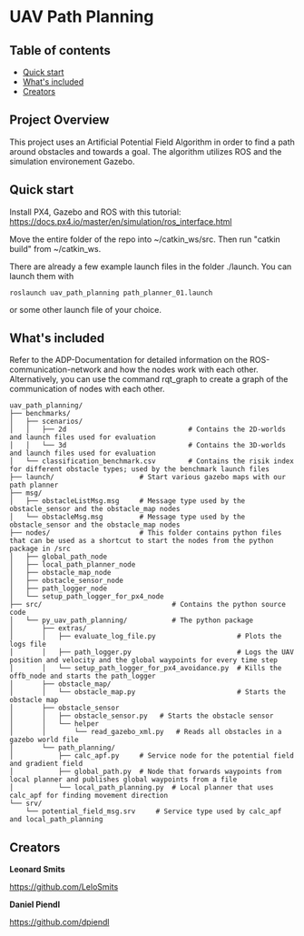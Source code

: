 # UAV Path Planning
## Table of contents

- [Quick start](#quick-start)
- [What's included](#whats-included)
- [Creators](#creators)

## Project Overview

This project uses an Artificial Potential Field Algorithm in order to find a path around obstacles and towards a goal. The algorithm utilizes ROS and the simulation environement Gazebo.

## Quick start
Install PX4, Gazebo and ROS with this tutorial: https://docs.px4.io/master/en/simulation/ros_interface.html

Move the entire folder of the repo into ~/catkin_ws/src. Then run "catkin build" from ~/catkin_ws.

There are already a few example launch files in the folder ./launch. You can launch them with 
```text
roslaunch uav_path_planning path_planner_01.launch
```
or some other launch file of your choice.

## What's included

Refer to the ADP-Documentation for detailed information on the ROS-communication-network and how the nodes work with 
each other. Alternatively, you can use the command rqt_graph to create a graph of the communication of nodes with each other.

```text
uav_path_planning/
├── benchmarks/
│   ├── scenarios/
│   │   ├── 2d                              # Contains the 2D-worlds and launch files used for evaluation
│   │   └── 3d                              # Contains the 3D-worlds and launch files used for evaluation
│   └── classification_benchmark.csv        # Contains the risik index for different obstacle types; used by the benchmark launch files
├── launch/                     # Start various gazebo maps with our path planner  
├── msg/
│   ├── obstacleListMsg.msg     # Message type used by the obstacle_sensor and the obstacle_map nodes
│   └── obstacleMsg.msg         # Message type used by the obstacle_sensor and the obstacle_map nodes
├── nodes/                      # This folder contains python files that can be used as a shortcut to start the nodes from the python package in /src
│   ├── global_path_node           
│   ├── local_path_planner_node
│   ├── obstacle_map_node
│   ├── obstacle_sensor_node
│   ├── path_logger_node
│   └── setup_path_logger_for_px4_node
├── src/                                # Contains the python source code
│   └── py_uav_path_planning/           # The python package
│       ├── extras/
│       │   ├── evaluate_log_file.py                    # Plots the logs file
│       │   ├── path_logger.py                          # Logs the UAV position and velocity and the global waypoints for every time step 
│       │   └── setup_path_logger_for_px4_avoidance.py  # Kills the offb_node and starts the path_logger
│       ├── obstacle_map/
│       │   └── obstacle_map.py                         # Starts the obstacle map
│       ├── obstacle_sensor
│       │   ├── obstacle_sensor.py   # Starts the obstacle sensor
│       │   └── helper
│       │       └── read_gazebo_xml.py   # Reads all obstacles in a gazebo world file
│       └── path_planning/
│           ├── calc_apf.py     # Service node for the potential field and gradient field
│           ├── global_path.py  # Node that forwards waypoints from local planner and publishes global waypoints from a file
│           └── local_path_planning.py  # Local planner that uses calc_apf for finding movement direction
└── srv/
    └── potential_field_msg.srv     # Service type used by calc_apf and local_path_planning
```

## Creators

**Leonard Smits**

https://github.com/LeloSmits

**Daniel Piendl**

https://github.com/dpiendl
